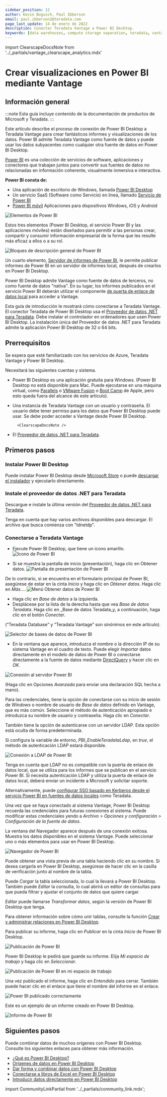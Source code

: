 ```yaml
---
sidebar_position: 12
author: Kevin Bogusch, Paul Ibberson
email: paul.ibberson2@teradata.com
page_last_update: 14 de enero de 2022
description: Conectar Teradata Vantage a Power BI Desktop.
keywords: [data warehouses, compute storage separation, teradata, vantage, cloud data platform, object storage, business intelligence, enterprise analytics, microsoft power bi, power bi]
---
```

import ClearscapeDocsNote from '../_partials/vantage_clearscape_analytics.mdx'

# Crear visualizaciones en Power BI mediante Vantage

## Información general

:::note
Esta guía incluye contenido de la documentación de productos de Microsoft y Teradata.
:::

Este artículo describe el proceso de conexión de Power BI Desktop a Teradata Vantage para crear fantásticos informes y visualizaciones de los datos.  Power BI admite Teradata Vantage como fuente de datos y puede usar los datos subyacentes como cualquier otra fuente de datos en Power BI Desktop.

[Power BI](https://docs.microsoft.com/en-us/power-bi/power-bi-overview) es una colección de servicios de software, aplicaciones y conectores que trabajan juntos para convertir sus fuentes de datos no relacionadas en información coherente, visualmente inmersiva e interactiva.

**Power BI consta de:**
* Una aplicación de escritorio de Windows, llamada [Power BI Desktop](https://docs.microsoft.com/en-us/power-bi/fundamentals/desktop-what-is-desktop)
* Un servicio SaaS (Software como Servicio) en línea, llamado [Servicio de Power BI](https://docs.microsoft.com/en-us/power-bi/fundamentals/power-bi-service-overview)
* [Power BI móvil](https://docs.microsoft.com/en-us/power-bi/consumer/mobile/mobile-apps-for-mobile-devices) Aplicaciones para dispositivos Windows, iOS y Android

![Elementos de Power BI](../business-intelligence/images/connect-power-bi/power.bi.elements.png)

Estos tres elementos (Power BI Desktop, el servicio Power BI y las aplicaciones móviles) están diseñados para permitir a las personas crear, compartir y consumir información empresarial de la forma que les resulte más eficaz a ellos o a su rol.

![Bloques de descripción general de Power BI](../business-intelligence/images/connect-power-bi/power.bi.overview.blocks.png)

Un cuarto elemento, [Servidor de informes de Power BI](https://docs.microsoft.com/en-us/power-bi/report-server/get-started), le permite publicar informes de Power BI en un servidor de informes local, después de crearlos en Power BI Desktop.

Power BI Desktop admite Vantage como fuente de datos de terceros, no como fuente de datos "nativa".  En su lugar, los informes publicados en el servicio Power BI deberán utilizar el componente [de puerta de enlace de datos local](https://docs.microsoft.com/en-us/power-bi/connect-data/service-gateway-onprem) para acceder a Vantage.

Esta guía de introducción le mostrará cómo conectarse a Teradata Vantage. El conector Teradata de Power BI Desktop usa el [Proveedor de datos .NET para Teradata](https://downloads.teradata.com/download/connectivity/net-data-provider-for-teradata). Debe instalar el controlador en ordenadores que usen Power BI Desktop. La instalación única del Proveedor de datos .NET para Teradata admite la aplicación Power BI Desktop de 32 o 64 bits.

## Prerrequisitos
Se espera que esté familiarizado con los servicios de Azure, Teradata Vantage y Power BI Desktop.

Necesitará las siguientes cuentas y sistema.

* Power BI Desktop es una aplicación gratuita para Windows. (Power BI Desktop no está disponible para Mac. Puede ejecutarse en una máquina virtual, como [Parallels](https://www.parallels.com) o [VMware Fusion](https://www.vmware.com/products/fusion.html) o [Boot Camp](https://support.apple.com/en-vn/boot-camp) de Apple, pero esto queda fuera del alcance de este artículo).

* Una instancia de Teradata Vantage con un usuario y contraseña. El usuario debe tener permiso para los datos que Power BI Desktop puede usar. Se debe poder acceder a Vantage desde Power BI Desktop.

        <ClearscapeDocsNote />


* El [Proveedor de datos .NET para Teradata](https://downloads.teradata.com/download/connectivity/net-data-provider-for-teradata).

## Primeros pasos
### Instalar Power BI Desktop
Puede instalar Power BI Desktop desde [Microsoft Store](https://aka.ms/pbidesktopstore) o puede [descargar el instalador](https://aka.ms/pbiSingleInstaller) y ejecutarlo directamente.

### Instale el proveedor de datos .NET para Teradata
Descargue e instale la última versión del [Proveedor de datos .NET para Teradata](https://downloads.teradata.com/download/connectivity/net-data-provider-for-teradata).

Tenga en cuenta que hay varios archivos disponibles para descargar. El archivo que busca comienza con "tdnetdp".

### Conectarse a Teradata Vantage
* Ejecute Power BI Desktop, que tiene un icono amarillo. 
![Icono de Power BI](../business-intelligence/images/connect-power-bi/power.bi.icon.png)

* Si se muestra la pantalla de inicio (presentación), haga clic en Obtener datos.
        ![Pantalla de presentación de Power BI](../business-intelligence/images/connect-power-bi/power.bi.splash.screen.png)

De lo contrario, si se encuentra en el formulario principal de Power BI, asegúrese de estar en la cinta _Inicio_ y haga clic en _Obtener datos_. Haga clic en _Más…_.
    ![Menú Obtener datos de Power BI](../business-intelligence/images/connect-power-bi/power.bi.get.data.menu.png)

* Haga clic en _Base de datos_ a la izquierda.
* Desplácese por la lista de la derecha hasta que vea _Base de datos Teradata_. Haga clic en _Base de datos Teradata_y, a continuación, haga clic en el botón _Conectar_.

(“Teradata Database” y “Teradata Vantage” son sinónimos en este artículo).

![Selector de bases de datos de Power BI](../business-intelligence/images/connect-power-bi/power.bi.database.picker.png)

* En la ventana que aparece, introduzca el nombre o la dirección IP de su sistema Vantage en el cuadro de texto. Puede elegir _Importar_ datos directamente en el modelo de datos de Power BI o conectarse directamente a la fuente de datos mediante [DirectQuery](https://docs.microsoft.com/en-us/power-bi/desktop-use-directquery) y hacer clic en _OK_.

![Conexión al servidor Power BI](../business-intelligence/images/connect-power-bi/power.bi.server.connect.png)

(Haga clic en Opciones _Avanzada_ para enviar una declaración SQL hecha a mano).

Para las credenciales, tiene la opción de conectarse con su inicio de sesión de _Windows_ o nombre de usuario de _Base de datos_ definido en Vantage, que es más común. Seleccione el método de autenticación apropiado e introduzca su nombre de usuario y contraseña. Haga clic en _Conectar_.

También tiene la opción de autenticarse con un servidor LDAP. Esta opción está oculta de forma predeterminada.

Si configura la variable de entorno, _PBI_EnableTeradataLdap_, en _true_, el método de autenticación LDAP estará disponible.

![Conexión a LDAP de Power BI](../business-intelligence/images/connect-power-bi/power.bi.ldap.png)

Tenga en cuenta que LDAP no es compatible con la puerta de enlace de datos local, que se utiliza para los informes que se publican en el servicio Power BI. Si necesita autenticación LDAP y utiliza la puerta de enlace de datos local, deberá enviar un incidente a Microsoft y solicitar soporte.

Alternativamente, puede [configurar SSO basado en Kerberos desde el servicio Power BI en fuentes de datos locales](https://docs.microsoft.com/en-us/power-bi/connect-data/service-gateway-sso-kerberos) como Teradata.

Una vez que se haya conectado al sistema Vantage, Power BI Desktop recuerda las credenciales para futuras conexiones al sistema. Puede modificar estas credenciales yendo a _Archivo > Opciones y configuración > Configuración de la fuente de datos_.

La ventana del Navegador aparece después de una conexión exitosa. Muestra los datos disponibles en el sistema Vantage. Puede seleccionar uno o más elementos para usar en Power BI Desktop.

![Navegador de Power BI](../business-intelligence/images/connect-power-bi/power.bi.navigator.png)

Puede obtener una vista previa de una tabla haciendo clic en su nombre. Si desea cargarla en Power BI Desktop, asegúrese de hacer clic en la casilla de verificación junto al nombre de la tabla.

Puede _Cargar_ la tabla seleccionada, lo cual la llevará a Power BI Desktop. También puede _Editar_ la consulta, lo cual abrirá un editor de consultas para que pueda filtrar y ajustar el conjunto de datos que quiere cargar.

_Editar_ puede llamarse _Transformar datos_, según la versión de Power BI Desktop que tenga.

Para obtener información sobre cómo unir tablas, consulte la función [Crear y administrar relaciones en Power BI Desktop](https://docs.microsoft.com/en-us/power-bi/desktop-create-and-manage-relationships).

Para publicar su informe, haga clic en _Publicar_ en la cinta _Inicio_ de Power BI Desktop.

![Publicación de Power BI](../business-intelligence/images/connect-power-bi/power.bi.publish.png)

Power BI Desktop le pedirá que guarde su informe. Elija _Mi espacio de trabajo_ y haga clic en _Seleccionar_. 

![Publicación de Power BI en mi espacio de trabajo](../business-intelligence/images/connect-power-bi/power.bi.workspace.png)

Una vez publicado el informe, haga clic en _Entendido_ para cerrar. También puede hacer clic en el enlace que tiene el nombre del informe en el enlace.

![Power BI publicado correctamente](../business-intelligence/images/connect-power-bi/power.bi.success.png)

Este es un ejemplo de un informe creado en Power BI Desktop.

![Informe de Power BI](../business-intelligence/images/connect-power-bi/power.bi.report.png)

## Siguientes pasos
Puede combinar datos de muchos orígenes con Power BI Desktop. Consulte los siguientes enlaces para obtener más información.

* [¿Qué es Power BI Desktop?](https://docs.microsoft.com/en-us/power-bi/desktop-what-is-desktop)
* [Orígenes de datos en Power BI Desktop](https://docs.microsoft.com/en-us/power-bi/desktop-data-sources)
* [Dar forma y combinar datos con Power BI Desktop](https://docs.microsoft.com/en-us/power-bi/desktop-shape-and-combine-data)
* [Conectarse a libros de Excel en Power BI Desktop](https://docs.microsoft.com/en-us/power-bi/desktop-connect-excel)
* [Introducir datos directamente en Power BI Desktop](https://docs.microsoft.com/en-us/power-bi/desktop-enter-data-directly-into-desktop)

import CommunityLinkPartial from '../_partials/community_link.mdx';

<CommunityLinkPartial />
